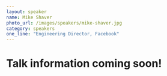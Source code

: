 ```yaml
---
layout: speaker
name: Mike Shaver
photo_url: /images/speakers/mike-shaver.jpg
category: speakers
one_line: "Engineering Director, Facebook"
---
```


# Talk information coming soon!
